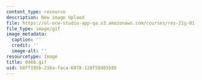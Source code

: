 ```yaml
---
content_type: resource
description: New image Uplaod
file: https://ol-ocw-studio-app-qa.s3.amazonaws.com/courses/res-21g-01-kana-spring-2010/b8ff195b216afaca6978128f58d05585_0468.gif
file_type: image/gif
image_metadata:
  caption: ''
  credit: ''
  image-alt: ''
resourcetype: Image
title: 0468.gif
uid: b8ff195b-216a-faca-6978-128f58d05585
---
```

